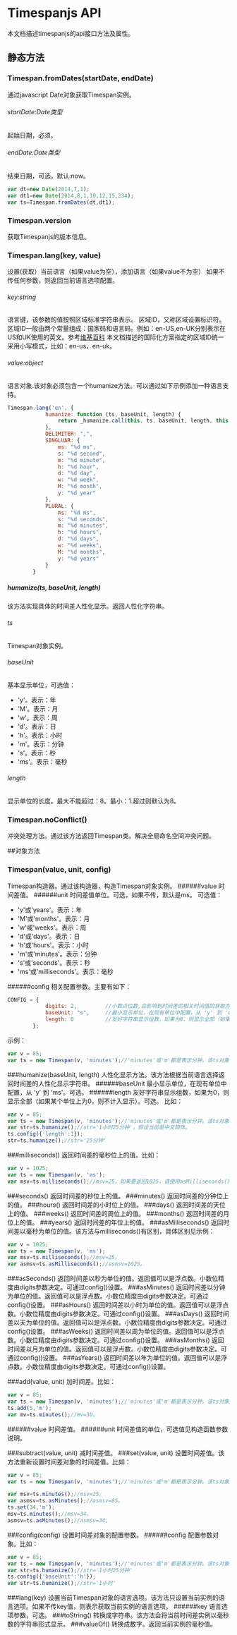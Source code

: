 # Timespanjs API

本文档描述timespanjs的api接口方法及属性。

## 静态方法
### Timespan.fromDates(startDate, endDate)
通过javascript Date对象获取Timespan实例。
###### startDate:Date类型
起始日期，必须。
###### endDate:Date类型
结束日期，可选。默认:now。

```js
var dt=new Date(2014,7,1);
var dt1=new Date(2014,8,1,10,12,15,234);
var ts=Timespan.fromDates(dt,dt1);
```

### Timespan.version
获取Timespanjs的版本信息。
### Timespan.lang(key, value)
设置(获取）当前语言（如果value为空），添加语言（如果value不为空）
如果不传任何参数，则返回当前语言选项配置。
###### key:string
语言键，该参数的值按照区域标准字符串表示。
区域ID，又称区域设置标识符。区域ID一般由两个常量组成：国家码和语言码。例如：en-US,en-UK分别表示在US和UK使用的英文。参考[维基百科](http://zh.wikipedia.org/wiki/%E5%8C%BA%E5%9F%9F%E8%AE%BE%E7%BD%AE)
本文档描述的国际化方案指定的区域ID统一采用小写模式，比如：en-us，en-uk。
###### value:object
语言对象.该对象必须包含一个humanize方法。可以通过如下示例添加一种语言支持。
```js
Timespan.lang('en', {
            humanize: function (ts, baseUnit, length) {
                return _humanize.call(this, ts, baseUnit, length, this.DELIMITER);
            },
            DELIMITER: ",",
            SINGLUAR: {
                ms: "%d ms",
                s: "%d second",
                m: "%d minute",
                h: "%d hour",
                d: "%d day",
                w: "%d week",
                M: "%d month",
                y: "%d year"
            },
            PLURAL: {
                ms: "%d ms",
                s: "%d seconds",
                m: "%d minutes",
                h: "%d hours",
                d: "%d days",
                w: "%d weeks",
                M: "%d months",
                y: "%d years"
            }
        }
```
##### humanize(ts, baseUnit, length)
该方法实现具体的时间差人性化显示。返回人性化字符串。
###### ts
Timespan对象实例。

###### baseUnit
基本显示单位，可选值：
+ 'y'。表示：年
+ 'M'。表示：月
+ 'w'。表示：周
+ 'd'。表示：日
+ 'h'。表示：小时
+ 'm'。表示：分钟
+ 's'。表示：秒
+ 'ms'。表示：毫秒

###### length
显示单位的长度。最大不能超过：8。最小：1.超过则默认为8。
### Timespan.noConflict()
冲突处理方法。通过该方法返回Timespan类。解决全局命名空间冲突问题。

##对象方法

### Timespan(value, unit, config)
Timespan构造器。通过该构造器，构造Timespan对象实例。
######value
时间差值。
######unit
时间差值单位。可选，如果不传，默认是ms。
可选值：
+ 'y'或'years'。表示：年
+ 'M'或'months'。表示：月
+ 'w'或'weeks'。表示：周
+ 'd'或'days'。表示：日
+ 'h'或'hours'。表示：小时
+ 'm'或'minutes'。表示：分钟
+ 's'或'seconds'。表示：秒
+ 'ms'或'milliseconds'。表示：毫秒

######config
相关配置参数。主要有如下：
```js
CONFIG = {
            digits: 2,         //小数点位数,会影响到时间差的相关时间值的获取方法的返回精度（asxxxx方法），以及humanize方法的返回精度。
            baseUnit: "s",     //最小显示单位，在现有单位中配置，从 'y' 到 'ms'。
            length: 0          //友好字符串显示组数，如果为0，则显示全部（如果某个单位上为0，则不计入显示）。
        };
```
示例：
```js
var v = 85;
var ts = new Timespan(v, 'minutes');//'minutes'或'm'都是表示分钟。该ts对象实例表示85分钟。

```
###humanize(baseUnit, length)
人性化显示方法。该方法根据当前语言选择返回时间差的人性化显示字符串。
######baseUnit
最小显示单位，在现有单位中配置，从 'y' 到 'ms'。可选。
######length
友好字符串显示组数，如果为0，则显示全部（如果某个单位上为0，则不计入显示）。可选。
比如：
```js
var v = 85;
var ts = new Timespan(v, 'minutes');//'minutes'或'm'都是表示分钟。该ts对象实例表示85分钟。
var str=ts.humanize();//str='1小时25分钟'，假设当前是中文简体。
ts.config({'length':1});
str=ts.humanize();//str='25分钟'
```
###milliseconds()
返回时间差的毫秒位上的值。比如：
```js
var v = 1025;
var ts = new Timespan(v, 'ms');
var msv=ts.milliseconds();//msv=25。如果要返回1025，请使用asMilliseconds()。
```
###seconds()
返回时间差的秒位上的值。
###minutes()
返回时间差的分钟位上的值。
###hours()
返回时间差的小时位上的值。
###days()
返回时间差的天位上的值。
###weeks()
返回时间差的周位上的值。
###months()
返回时间差的月位上的值。
###years()
返回时间差的年位上的值。
###asMilliseconds()
返回时间差以毫秒为单位的值。该方法与milliseconds()有区别，具体区别见示例：
```js
var v = 1025;
var ts = new Timespan(v, 'ms');
var msv=ts.milliseconds();//msv=25。
var asmsv=ts.asMilliseconds();//asmsv=1025。
```

###asSeconds()
返回时间差以秒为单位的值。返回值可以是浮点数。小数位精度由digits参数决定。可通过config()设置。
###asMinutes()
返回时间差以分钟为单位的值。返回值可以是浮点数。小数位精度由digits参数决定。可通过config()设置。
###asHours()
返回时间差以小时为单位的值。返回值可以是浮点数。小数位精度由digits参数决定。可通过config()设置。
###asDays()
返回时间差以天为单位的值。返回值可以是浮点数。小数位精度由digits参数决定。可通过config()设置。
###asWeeks()
返回时间差以周为单位的值。返回值可以是浮点数。小数位精度由digits参数决定。可通过config()设置。
###asMonths()
返回时间差以月为单位的值。返回值可以是浮点数。小数位精度由digits参数决定。可通过config()设置。
###asYears()
返回时间差以年为单位的值。返回值可以是浮点数。小数位精度由digits参数决定。可通过config()设置。


###add(value, unit)
加时间差。比如：
```js
var v = 85;
var ts = new Timespan(v, 'minutes');//'minutes'或'm'都是表示分钟。该ts对象实例表示85分钟。
ts.add(5,'m');
var mv=ts.minutes();//mv=30。

```
######value
时间差值。
######unit
时间差值的单位，可选值见构造函数参数说明。

###subtract(value, unit)
减时间差值。
###set(value, unit)
设置时间差值。该方法重新设置时间差对象的时间差值。比如：
```js
var v = 85;
var ts = new Timespan(v, 'minutes');//'minutes'或'm'都是表示分钟。该ts对象实例表示85分钟。

var msv=ts.minutes();//msv=25。
var asmsv=ts.asMinutes();//asmsv=85。
ts.set(34,'m');
msv=ts.minutes();//msv=34。
asmsv=ts.asMinutes();//asmsv=34。
```
###config(config)
设置时间差对象的配置参数。
######config
配置参数对象。比如：
```js
var v = 85;
var ts = new Timespan(v, 'minutes');//'minutes'或'm'都是表示分钟。该ts对象实例表示85分钟。
var str=ts.humanize();//str='1小时25分钟'
ts.config({'baseUnit':'h'});
var str=ts.humanize();//str='1小时'
```
###lang(key)
设置当前Timespan对象的语言选项。该方法只设置当前实例的语言选项。如果不传key值，则表示获取当前实例的语言选项。
######key
语言选项参数，可选。
###toString()
转换成字符串。该方法会将当前时间差实例以毫秒数的字符串形式显示。
###valueOf()
转换成数字。返回当前实例的毫秒值。
